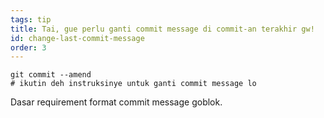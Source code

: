 ```yaml
---
tags: tip
title: Tai, gue perlu ganti commit message di commit-an terakhir gw!
id: change-last-commit-message
order: 3
---
```

```git
git commit --amend
# ikutin deh instruksinye untuk ganti commit message lo
```

Dasar requirement format commit message goblok.
